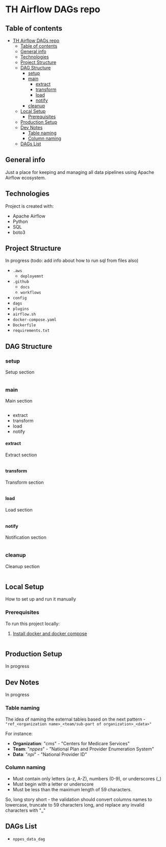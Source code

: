 # TH Airflow DAGs repo

## Table of contents
- [TH Airflow DAGs repo](#th-airflow-dags-repo)
  - [Table of contents](#table-of-contents)
  - [General info](#general-info)
  - [Technologies](#technologies)
  - [Project Structure](#project-structure)
  - [DAG Structure](#dag-structure)
    - [setup](#setup)
    - [main](#main)
      - [extract](#extract)
      - [transform](#transform)
      - [load](#load)
      - [notify](#notify)
    - [cleanup](#cleanup)
  - [Local Setup](#local-setup)
    - [Prerequisites](#prerequisites)
  - [Production Setup](#production-setup)
  - [Dev Notes](#dev-notes)
    - [Table naming](#table-naming)
    - [Column naming](#column-naming)
  - [DAGs List](#dags-list)

## General info
Just a place for keeping and managing all data pipelines using Apache Airflow ecosystem.

## Technologies
Project is created with:
* Apache Airflow
* Python
* SQL
* boto3
	
## Project Structure
In progress (todo: add info about how to run sql from files also)

* `.aws`
  * `deployemnt`
* `.github`
  * `docs`
  * `workflows`
* `config`
* `dags`
* `plugins`
* `airflow.sh`
* `docker-compose.yaml`
* `Dockerfile`
* `requirements.txt`

## DAG Structure

### setup
Setup section
```yaml

```
### main
Main section
```yaml

```
* extract
* transform
* load
* notify

#### extract
Extract section

```yaml

```
#### transform
Transform section

```yaml

```
#### load
Load section

```yaml

```
#### notify
Notification section

```yaml

```
### cleanup
Cleanup section

```yaml

```
## Local Setup
How to set up and run it manually

### Prerequisites
To run this project locally:
1. [Install docker and docker compose](https://docs.docker.com/engine/install/) 


```

```

## Production Setup
In progress

## Dev Notes
In progress

### Table naming
The idea of naming the external tables based on the next pattern - `"ref_<organization name>_<team/sub-part of organization>_<data>"`

For instance:
* **Organization**: "_cms_" - "Centers for Medicare Services"
* **Team**: "_nppes_" - "National Plan and Provider Enumeration System"
* **Data**: "_npi_" - "National Provider ID"

### Column naming

* Must contain only letters (a-z, A-Z), numbers (0-9), or underscores (_)
* Must begin with a letter or underscore
* Must be less than the maximum length of 59 characters.

So, long story short - the validation should convert columns names to lowercase, truncate to 59 characters long, and replace any invalid characters with "_"

## DAGs List
* `nppes_data_dag`
